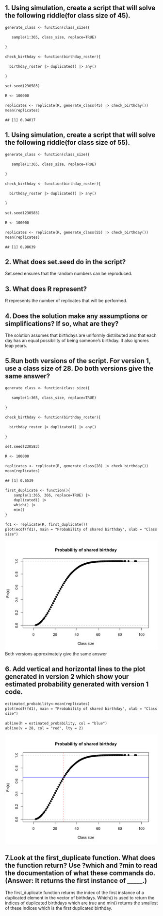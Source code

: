 ## 1. Using simulation, create a script that will solve the following riddle(for class size of 45).

    generate_class <- function(class_size){

       sample(1:365, class_size, replace=TRUE)

    }
     
    check_birthday <- function(birthday_roster){

      birthday_roster |> duplicated() |> any()

    }

    set.seed(230583)

    R <- 100000

    replicates <- replicate(R, generate_class(45) |> check_birthday())
    mean(replicates)

    ## [1] 0.94017

## 1. Using simulation, create a script that will solve the following riddle(for class size of 55).

    generate_class <- function(class_size){

       sample(1:365, class_size, replace=TRUE)

    }
     
    check_birthday <- function(birthday_roster){

      birthday_roster |> duplicated() |> any()

    }

    set.seed(230583)

    R <- 100000

    replicates <- replicate(R, generate_class(55) |> check_birthday())
    mean(replicates)

    ## [1] 0.98639

## 2. What does set.seed do in the script?

Set.seed ensures that the random numbers can be reproduced.

## 3. What does R represent?

R represents the number of replicates that will be performed.

## 4. Does the solution make any assumptions or simplifications? If so, what are they?

The solution assumes that birthdays are uniformly distributed and that
each day has an equal possibility of being someone’s birthday. It also
ignores leap years.

## 5.Run both versions of the script. For version 1, use a class size of 28. Do both versions give the same answer?

    generate_class <- function(class_size){

       sample(1:365, class_size, replace=TRUE)

    }
     
    check_birthday <- function(birthday_roster){

      birthday_roster |> duplicated() |> any()

    }

    set.seed(230583)

    R <- 100000

    replicates <- replicate(R, generate_class(28) |> check_birthday())
    mean(replicates)

    ## [1] 0.6539

    first_duplicate <- function(){
        sample(1:365, 366, replace=TRUE) |>
        duplicated() |>
        which() |>
        min()
    }

    fd1 <- replicate(R, first_duplicate())
    plot(ecdf(fd1), main = "Probability of shared birthday", xlab = "Class size")

![](HW6_files/figure-markdown_strict/unnamed-chunk-4-1.png) Both
versions approximately give the same answer

## 6. Add vertical and horizontal lines to the plot generated in version 2 which show your estimated probability generated with version 1 code.

    estimated_probability<-mean(replicates)
    plot(ecdf(fd1), main = "Probability of shared birthday", xlab = "Class size")

    abline(h = estimated_probability, col = "blue")
    abline(v = 28, col = "red", lty = 2)

![](HW6_files/figure-markdown_strict/unnamed-chunk-5-1.png)

## 7.Look at the first\_duplicate function. What does the function return? Use ?which and ?min to read the documentation of what these commands do. (Answer: It returns the first instance of \_\_\_\_\_.)

The first\_duplicate function returns the index of the first instance of
a duplicated element in the vector of birthdays. Which() is used to
return the indices of duplicated birthdays which are true and min()
returns the smallest of these indices which is the first duplicated
birthday.
